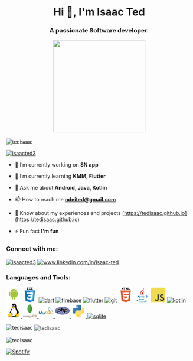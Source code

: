 <h1 align="center">Hi 👋, I'm Isaac Ted</h1>
<h3 align="center">A passionate Software developer.</h3>
<p align="center"><img src="https://media4.giphy.com/media/Q7SKqn3G97xpmfSOvG/giphy.gif?cid=ecf05e47e637fkm031riyzbs2zaqtnjws2ym5qdleeo3spgx&rid=giphy.gif&ct=g" width="250" height="250"/></p>

<p align="left"> <img src="https://komarev.com/ghpvc/?username=tedisaac&label=Profile%20views&color=0e75b6&style=flat" alt="tedisaac" /> </p>

<p align="left"> <a href="https://twitter.com/isaacted3" target="blank"><img src="https://img.shields.io/twitter/follow/isaacted3?logo=twitter&style=for-the-badge" alt="isaacted3" /></a> </p>

- 🔭 I’m currently working on **SN app**

- 🌱 I’m currently learning **KMM, Flutter**

- 💬 Ask me about **Android, Java, Kotlin**

- 📫 How to reach me **ndeited@gmail.com**

- 📄 Know about my experiences and projects [https://tedisaac.github.io](https://tedisaac.github.io)

- ⚡ Fun fact **I'm fun**

<h3 align="left">Connect with me:</h3>
<p align="left">
<a href="https://twitter.com/isaacted3" target="blank"><img align="center" src="https://raw.githubusercontent.com/rahuldkjain/github-profile-readme-generator/master/src/images/icons/Social/twitter.svg" alt="isaacted3" height="30" width="40" /></a>
<a href="https://linkedin.com/in/www.linkedin.com/in/isaac-ted" target="blank"><img align="center" src="https://raw.githubusercontent.com/rahuldkjain/github-profile-readme-generator/master/src/images/icons/Social/linked-in-alt.svg" alt="www.linkedin.com/in/isaac-ted" height="30" width="40" /></a>
</p>

<h3 align="left">Languages and Tools:</h3>
<p align="left"> <a href="https://developer.android.com" target="_blank" rel="noreferrer"> <img src="https://raw.githubusercontent.com/devicons/devicon/master/icons/android/android-original-wordmark.svg" alt="android" width="40" height="40"/> </a> <a href="https://www.w3schools.com/css/" target="_blank" rel="noreferrer"> <img src="https://raw.githubusercontent.com/devicons/devicon/master/icons/css3/css3-original-wordmark.svg" alt="css3" width="40" height="40"/> </a> <a href="https://dart.dev" target="_blank" rel="noreferrer"> <img src="https://www.vectorlogo.zone/logos/dartlang/dartlang-icon.svg" alt="dart" width="40" height="40"/> </a> <a href="https://firebase.google.com/" target="_blank" rel="noreferrer"> <img src="https://www.vectorlogo.zone/logos/firebase/firebase-icon.svg" alt="firebase" width="40" height="40"/> </a> <a href="https://flutter.dev" target="_blank" rel="noreferrer"> <img src="https://www.vectorlogo.zone/logos/flutterio/flutterio-icon.svg" alt="flutter" width="40" height="40"/> </a> <a href="https://git-scm.com/" target="_blank" rel="noreferrer"> <img src="https://www.vectorlogo.zone/logos/git-scm/git-scm-icon.svg" alt="git" width="40" height="40"/> </a> <a href="https://www.w3.org/html/" target="_blank" rel="noreferrer"> <img src="https://raw.githubusercontent.com/devicons/devicon/master/icons/html5/html5-original-wordmark.svg" alt="html5" width="40" height="40"/> </a> <a href="https://www.java.com" target="_blank" rel="noreferrer"> <img src="https://raw.githubusercontent.com/devicons/devicon/master/icons/java/java-original.svg" alt="java" width="40" height="40"/> </a> <a href="https://developer.mozilla.org/en-US/docs/Web/JavaScript" target="_blank" rel="noreferrer"> <img src="https://raw.githubusercontent.com/devicons/devicon/master/icons/javascript/javascript-original.svg" alt="javascript" width="40" height="40"/> </a> <a href="https://kotlinlang.org" target="_blank" rel="noreferrer"> <img src="https://www.vectorlogo.zone/logos/kotlinlang/kotlinlang-icon.svg" alt="kotlin" width="40" height="40"/> </a> <a href="https://www.linux.org/" target="_blank" rel="noreferrer"> <img src="https://raw.githubusercontent.com/devicons/devicon/master/icons/linux/linux-original.svg" alt="linux" width="40" height="40"/> </a> <a href="https://www.mongodb.com/" target="_blank" rel="noreferrer"> <img src="https://raw.githubusercontent.com/devicons/devicon/master/icons/mongodb/mongodb-original-wordmark.svg" alt="mongodb" width="40" height="40"/> </a> <a href="https://www.mysql.com/" target="_blank" rel="noreferrer"> <img src="https://raw.githubusercontent.com/devicons/devicon/master/icons/mysql/mysql-original-wordmark.svg" alt="mysql" width="40" height="40"/> </a> <a href="https://www.php.net" target="_blank" rel="noreferrer"> <img src="https://raw.githubusercontent.com/devicons/devicon/master/icons/php/php-original.svg" alt="php" width="40" height="40"/> </a> <a href="https://www.python.org" target="_blank" rel="noreferrer"> <img src="https://raw.githubusercontent.com/devicons/devicon/master/icons/python/python-original.svg" alt="python" width="40" height="40"/> </a> <a href="https://www.sqlite.org/" target="_blank" rel="noreferrer"> <img src="https://www.vectorlogo.zone/logos/sqlite/sqlite-icon.svg" alt="sqlite" width="40" height="40"/> </a> </p>

<p><img align="left" src="https://github-readme-stats.vercel.app/api/top-langs?username=tedisaac&show_icons=true&locale=en&layout=compact" alt="tedisaac" /></p>

<p>&nbsp;<img align="center" src="https://github-readme-stats.vercel.app/api?username=tedisaac&show_icons=true&locale=en" alt="tedisaac" /></p>

<p><img align="center" src="https://github-readme-streak-stats.herokuapp.com/?user=tedisaac&" alt="tedisaac" /></p>

[![Spotify](https://spotigit.vercel.app/api/spotify)](https://open.spotify.com/user/spotigit)
